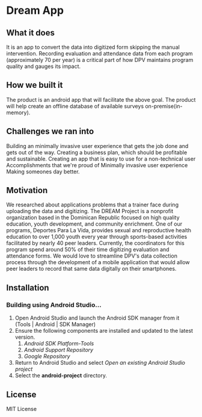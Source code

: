 # Dream App

## What it does
It is an app to convert the data into digitized form skipping the manual intervention. Recording evaluation and attendance data from each program (approximately 70 per year) is a critical part of how DPV maintains program quality and gauges its impact.

## How we built it
The product is an android app that will facilitate the above goal. The product will help create an offline database of available surveys on-premise(in-memory).

## Challenges we ran into
Building an minimally invasive user experience that gets the job done and gets out of the way.
Creating a business plan, which should be profitable and sustainable.
Creating an app that is easy to use for a non-technical user
Accomplishments that we're proud of
Minimally invasive user experience
Making someones day better.

## Motivation

We researched about applications problems that a trainer face during uploading the data and digitizing. The DREAM Project is a nonprofit organization based in the Dominican Republic focused on high quality education, youth development, and community enrichment. One of our programs, Deportes Para La Vida, provides sexual and reproductive health education to over 1,000 youth every year through sports-based activities facilitated by nearly 40 peer leaders. Currently, the coordinators for this program spend around 50% of their time digitizing evaluation and attendance forms. We would love to streamline DPV's data collection process through the development of a mobile application that would allow peer leaders to record that same data digitally on their smartphones.

## Installation

<h3>Building using Android Studio...</h3>

1. Open Android Studio and launch the Android SDK manager from it (Tools | Android | SDK Manager)
1. Ensure the following components are installed and updated to the latest version.
   1. *Android SDK Platform-Tools*
   1. *Android Support Repository*
   1. *Google Repository*
1. Return to Android Studio and select *Open an existing Android Studio project*
1. Select the **android-project** directory.


## License

MIT License

